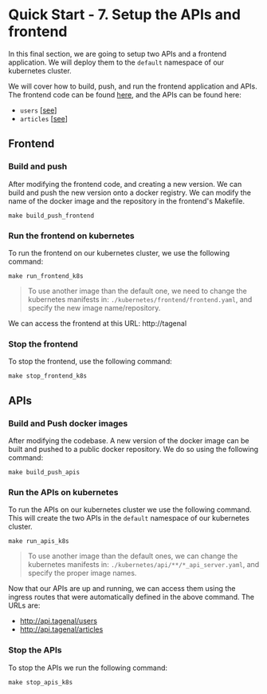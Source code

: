 # Quick Start - 7. Setup the APIs and frontend

In this final section, we are going to setup two APIs and a frontend application. We will deploy them to the `default` namespace of our kubernetes cluster.

We will cover how to build, push, and run the frontend application and APIs. The frontend code can be found [here](./api/users/README.md), and the APIs can be found here:

- `users` [[see](./api/users/)]
- `articles` [[see](./api/articles/)]

## Frontend

### Build and push

After modifying the frontend code, and creating a new version. We can build and push the new version onto a docker registry. We can modify the name of the docker image and the repository in the frontend's Makefile.

```
make build_push_frontend
```

### Run the frontend on kubernetes

To run the frontend on our kubernetes cluster, we use the following command:

```
make run_frontend_k8s
```

> To use another image than the default one, we need to change the kubernetes manifests in: `./kubernetes/frontend/frontend.yaml`, and specify the new image name/repository.

We can access the frontend at this URL: http://tagenal


### Stop the frontend

To stop the frontend, use the following command:

```
make stop_frontend_k8s
```


## APIs

### Build and Push docker images

After modifying the codebase. A new version of the docker image can be built and pushed to a public docker repository. We do so using the following command:

```
make build_push_apis
```

### Run the APIs on kubernetes

To run the APIs on our kubernetes cluster we use the following command. This will create the two APIs in the `default` namespace of our kubernetes cluster.

```
make run_apis_k8s
```

> To use another image than the default ones, we can change the kubernetes manifests in: `./kubernetes/api/**/*_api_server.yaml`, and specify the proper image names.

Now that our APIs are up and running, we can access them using the ingress routes that were automatically defined in the above command. The URLs are:

- http://api.tagenal/users
- http://api.tagenal/articles

### Stop the APIs

To stop the APIs we run the following command:

```
make stop_apis_k8s
```